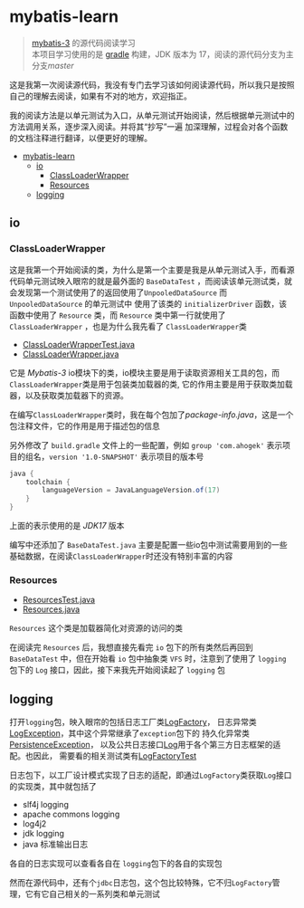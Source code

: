 # mybatis-learn

> [mybatis-3](https://github.com/mybatis/mybatis-3) 的源代码阅读学习<br>
> 本项目学习使用的是 [gradle](https://gradle.org/) 构建，JDK 版本为 17，阅读的源代码分支为主分支*master*

这是我第一次阅读源代码，我没有专门去学习该如何阅读源代码，所以我只是按照自己的理解去阅读，如果有不对的地方，欢迎指正。

我的阅读方法是以单元测试为入口，从单元测试开始阅读，然后根据单元测试中的方法调用关系，逐步深入阅读。并将其“抄写”一遍
加深理解，过程会对各个函数的文档注释进行翻译，以便更好的理解。

<!-- TOC -->
* [mybatis-learn](#mybatis-learn)
  * [io](#io)
    * [ClassLoaderWrapper](#classloaderwrapper)
    * [Resources](#resources)
  * [logging](#logging)
<!-- TOC -->

## io

### ClassLoaderWrapper

这是我第一个开始阅读的类，为什么是第一个主要是我是从单元测试入手，而看源代码单元测试映入眼帘的就是最外面的 `BaseDataTest`
，而阅读该单元测试类，就会发现第一个测试使用了的返回使用了`UnpooledDataSource` 而 `UnpooledDataSource` 的单元测试中
使用了该类的 `initializerDriver` 函数，该函数中使用了
`Resource` 类，而 `Resource` 类中第一行就使用了 `ClassLoaderWrapper`
，也是为什么我先看了 `ClassLoaderWrapper`类

* [ClassLoaderWrapperTest.java](src/test/java/com/ahogek/ibatis/io/ClassLoaderWrapperTest.java)
* [ClassLoaderWrapper.java](src/main/java/com/ahogek/ibatis/io/ClassLoaderWrapper.java)

它是 *Mybatis-3* io模块下的类，io模块主要是用于读取资源相关工具的包，而`ClassLoaderWrapper`类是用于包装类加载器的类,
它的作用主要是用于获取类加载器，以及获取类加载器下的资源。

在编写`ClassLoaderWrapper`类时，我在每个包加了*package-info.java*，这是一个包注释文件，它的作用是用于描述包的信息

另外修改了 `build.gradle` 文件上的一些配置，例如 `group 'com.ahogek'` 表示项目的组名，`version '1.0-SNAPSHOT'` 表示项目的版本号

```groovy
java {
    toolchain {
        languageVersion = JavaLanguageVersion.of(17)
    }
}
```

上面的表示使用的是 *JDK17* 版本

编写中还添加了 `BaseDataTest.java` 主要是配置一些io包中测试需要用到的一些基础数据，在阅读`ClassLoaderWrapper`时还没有特别丰富的内容

### Resources

* [ResourcesTest.java](src/test/java/com/ahogek/ibatis/io/ResourceTest.java)
* [Resources.java](src/main/java/com/ahogek/ibatis/io/Resources.java)

`Resources` 这个类是加载器简化对资源的访问的类

在阅读完 `Resources` 后，我想直接先看完 `io` 包下的所有类然后再回到 `BaseDataTest` 中，但在开始看 `io` 包中抽象类 `VFS`
时，注意到了使用了 `logging` 包下的 `Log` 接口，因此，接下来我先开始阅读起了 `logging` 包

## logging

打开`logging`包，映入眼帘的包括日志工厂类[LogFactory](src/main/java/com/ahogek/ibatis/logging/LogFactory.java)，
日志异常类[LogException](src/main/java/com/ahogek/ibatis/logging/LogException.java)，其中这个异常继承了`exception`包下的
持久化异常类[PersistenceException](src/main/java/com/ahogek/ibatis/exceptions/PersistenceException.java)，
以及公共日志接口[Log](src/main/java/com/ahogek/ibatis/logging/Log.java)用于各个第三方日志框架的适配。也因此，
需要看的相关测试类有[LogFactoryTest](src/test/java/com/ahogek/ibatis/logging/LogFactoryTest.java)

日志包下，以工厂设计模式实现了日志的适配，即通过`LogFactory`类获取`Log`接口的实现类，其中就包括了

* slf4j logging
* apache commons logging
* log4j2
* jdk logging
* java 标准输出日志

各自的日志实现可以查看各自在 `logging`包下的各自的实现包

然而在源代码中，还有个`jdbc`日志包，这个包比较特殊，它不归`LogFactory`管理，它有它自己相关的一系列类和单元测试